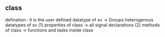 ## class
defination : it is the user defined datatype of sv
-> Groups heterogenous datatypes of sv
(1) properties of class -> all signal declarations
(2) methods of class -> functions and tasks inside class

